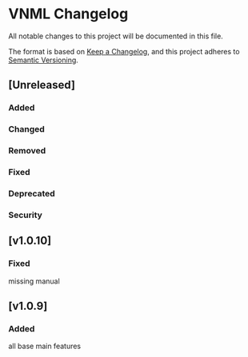 # VNML Changelog

All notable changes to this project will be documented in this file.

The format is based on [Keep a Changelog](https://keepachangelog.com/en/1.0.0/),
and this project adheres to [Semantic Versioning](https://semver.org/spec/v2.0.0.html).

<!--

Use the following template to create a new Unreleased change log.
## [Unreleased]
### Added

### Changed

### Removed

### Fixed

### Deprecated

### Security

-->

## [Unreleased]

### Added

### Changed

### Removed

### Fixed

### Deprecated

### Security

## [v1.0.10]

### Fixed

missing manual

## [v1.0.9]

### Added

all base main features
